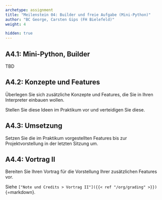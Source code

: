 ```yaml
---
archetype: assignment
title: "Meilenstein 04: Builder und freie Aufgabe (Mini-Python)"
author: "BC George, Carsten Gips (FH Bielefeld)"
weight: 4

hidden: true
---
```



## A4.1: Mini-Python, Builder

TBD

<!-- TODO Abstimmung mit Florian/Sebastian/Michael -->


## A4.2: Konzepte und Features

Überlegen Sie sich zusätzliche Konzepte und Features, die Sie in Ihren Interpreter
einbauen wollen.

Stellen Sie diese Ideen im Praktikum vor und verteidigen Sie diese.


## A4.3: Umsetzung

Setzen Sie die im Praktikum vorgestellten Features bis zur Projektvorstellung in
der letzten Sitzung um.


## A4.4: Vortrag II

Bereiten Sie Ihren Vortrag für die Vorstellung Ihrer zusätzlichen Features vor.

Siehe `["Note und Credits > Vortrag II"]({{< ref "/org/grading" >}})`{=markdown}.
